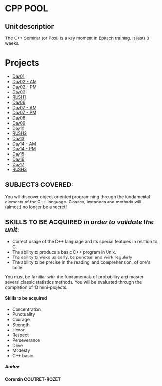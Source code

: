 # CPP POOL

## Unit description

The C++ Seminar (or Pool) is a key moment in Epitech training. It lasts 3 weeks.


# Projects
* [Day01](https://github.com/sheiiva/Epitech/tree/master/2ndYear/CPPPOOL/cpp_d01_2019)
* [Day02 - AM](https://github.com/sheiiva/Epitech/tree/master/2ndYear/CPPPOOL/cpp_d02m_2019)
* [Day02 - PM](https://github.com/sheiiva/Epitech/tree/master/2ndYear/CPPPOOL/cpp_d02a_2019)
* [Day03](https://github.com/sheiiva/Epitech/tree/master/2ndYear/CPPPOOL/cpp_d03_2019)
* [RUSH1](https://github.com/sheiiva/Epitech/tree/master/2ndYear/CPPPOOL/cpp_rush1_2019)
* [Day06](https://github.com/sheiiva/Epitech/tree/master/2ndYear/CPPPOOL/cpp_d06_2019)
* [Day07 - AM](https://github.com/sheiiva/Epitech/tree/master/2ndYear/CPPPOOL/cpp_d07m_2019)
* [Day07 - PM](https://github.com/sheiiva/Epitech/tree/master/2ndYear/CPPPOOL/cpp_d07a_2019)
* [Day08](https://github.com/sheiiva/Epitech/tree/master/2ndYear/CPPPOOL/cpp_d08_2019)
* [Day09](https://github.com/sheiiva/Epitech/tree/master/2ndYear/CPPPOOL/cpp_d09_2019)
* [Day10](https://github.com/sheiiva/Epitech/tree/master/2ndYear/CPPPOOL/cpp_d10_2019)
* [RUSH2](https://github.com/sheiiva/Epitech/tree/master/2ndYear/CPPPOOL/cpp_rush2_2019)
* [Day13](https://github.com/sheiiva/Epitech/tree/master/2ndYear/CPPPOOL/cpp_d13_2019)
* [Day14 - AM](https://github.com/sheiiva/Epitech/tree/master/2ndYear/CPPPOOL/cpp_d14m_2019)
* [Day14 - PM](https://github.com/sheiiva/Epitech/tree/master/2ndYear/CPPPOOL/cpp_d14a_2019)
* [Day15](https://github.com/sheiiva/Epitech/tree/master/2ndYear/CPPPOOL/cpp_d15_2019)
* [Day16](https://github.com/sheiiva/Epitech/tree/master/2ndYear/CPPPOOL/cpp_d16_2019)
* [Day17](https://github.com/sheiiva/Epitech/tree/master/2ndYear/CPPPOOL/cpp_d17_2019)
* [RUSH3](https://github.com/sheiiva/Epitech/tree/master/2ndYear/CPPPOOL/cpp_rush3_2019)


## SUBJECTS COVERED:
You will discover object-oriented programming through the fundamental elements of the C++ language. Classes, instances and methods will (almost) no longer be a secret! 

## SKILLS TO BE ACQUIRED *in order to validate the unit*:

* Correct usage of the C++ language and its special features in relation to C.
* The ability  to produce a basic C++ program in Unix.
* The ability to wake up early, be punctual and work regularly
* The ability to be precise in the reading, and comprehension, of one's code.

You must be familiar with the fundamentals of probability and master several classic statistics methods. 
You will be evaluated through the completion of 10 mini-projects.

#### Skills to be acquired

* Concentration
* Punctuality
* Courage
* Strength
* Honor
* Respect
* Perseverance
* Drive
* Modesty
* C++ basic

##### Author
**Corentin COUTRET-ROZET**